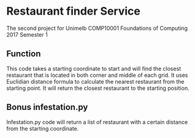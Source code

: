 # Restaurant finder Service
The second project for Unimelb COMP10001 Foundations of Computing 2017 Semester 1

## Function
This code takes a starting coordinate to start and will find the closest restaurant that is located in both corner and middle of each grid. It uses Euclidian distance formula to calculate the nearest restaurant from the starting point. It will return the closest restaurant to the starting position.

## Bonus infestation.py
Infestation.py code will return a list of restaurant with a certain distance from the starting coordinate.
